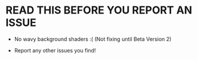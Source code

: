 # READ THIS BEFORE YOU REPORT AN ISSUE

- No wavy background shaders :( (Not fixing until Beta Version 2)

- Report any other issues you find!
